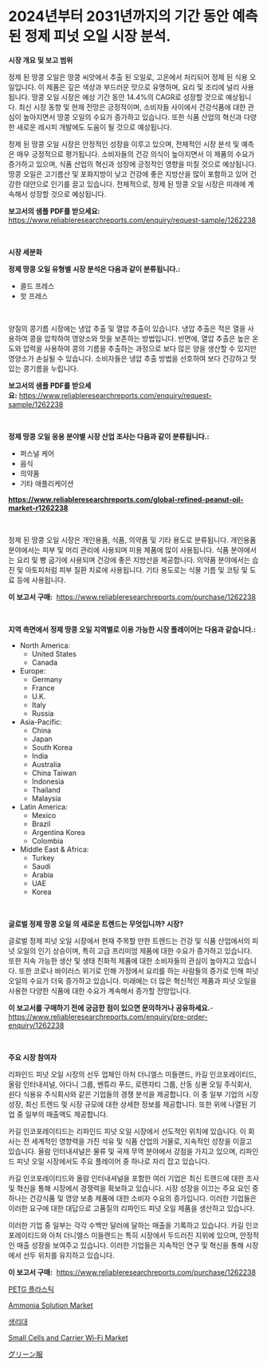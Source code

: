 <p><h1>2024년부터 2031년까지의 기간 동안 예측된 정제 피넛 오일 시장 분석.</h1></p><p><strong>시장 개요 및 보고 범위</strong></p>
<p><p>정제 된 땅콩 오일은 땅콩 씨앗에서 추출 된 오일로, 고온에서 처리되어 정제 된 식용 오일입니다. 이 제품은 깊은 색상과 부드러운 맛으로 유명하며, 요리 및 조리에 널리 사용됩니다. 땅콩 오일 시장은 예상 기간 동안 14.4%의 CAGR로 성장할 것으로 예상됩니다. 최신 시장 동향 및 현재 전망은 긍정적이며, 소비자들 사이에서 건강식품에 대한 관심이 높아지면서 땅콩 오일의 수요가 증가하고 있습니다. 또한 식품 산업의 혁신과 다양한 새로운 레시피 개발에도 도움이 될 것으로 예상됩니다.</p><p>정제 된 땅콩 오일 시장은 안정적인 성장을 이루고 있으며, 전체적인 시장 분석 및 예측은 매우 긍정적으로 평가됩니다. 소비자들의 건강 의식이 높아지면서 이 제품의 수요가 증가하고 있으며, 식품 산업의 혁신과 성장에 긍정적인 영향을 미칠 것으로 예상됩니다. 땅콩 오일은 고기름산 및 포화지방이 낮고 건강에 좋은 지방산을 많이 포함하고 있어 건강한 대안으로 인기를 끌고 있습니다. 전체적으로, 정제 된 땅콩 오일 시장은 미래에 계속해서 성장할 것으로 예상됩니다.</p></p>
<p><strong>보고서의 샘플 PDF를 받으세요:</strong> <a href="https://www.reliableresearchreports.com/enquiry/request-sample/1262238">https://www.reliableresearchreports.com/enquiry/request-sample/1262238</a></p>
<p>&nbsp;</p>
<p><strong>시장 세분화</strong></p>
<p><strong>정제 땅콩 오일 유형별 시장 분석은 다음과 같이 분류됩니다.:</strong></p>
<p><ul><li>콜드 프레스</li><li>핫 프레스</li></ul></p>
<p>&nbsp;</p>
<p><p>양질의 콩기름 시장에는 냉압 추출 및 열압 추출이 있습니다. 냉압 추출은 적은 열을 사용하여 콩을 압착하여 영양소와 맛을 보존하는 방법입니다. 반면에, 열압 추출은 높은 온도와 압력을 사용하여 콩의 기름을 추출하는 과정으로 보다 많은 양을 생산할 수 있지만 영양소가 손실될 수 있습니다. 소비자들은 냉압 추출 방법을 선호하여 보다 건강하고 맛있는 콩기름을 누립니다.</p></p>
<p><strong>보고서의 샘플 PDF를 받으세요:</strong>&nbsp;<a href="https://www.reliableresearchreports.com/enquiry/request-sample/1262238">https://www.reliableresearchreports.com/enquiry/request-sample/1262238</a></p>
<p>&nbsp;</p>
<p><strong> 정제 땅콩 오일 응용 분야별 시장 산업 조사는 다음과 같이 분류됩니다.:</strong></p>
<p><ul><li>퍼스널 케어</li><li>음식</li><li>의약품</li><li>기타 애플리케이션</li></ul></p>
<p><strong><a href="https://www.reliableresearchreports.com/global-refined-peanut-oil-market-r1262238">https://www.reliableresearchreports.com/global-refined-peanut-oil-market-r1262238</a></strong></p>
<p>&nbsp;</p>
<p><p>정제 된 땅콩 오일 시장은 개인용품, 식품, 의약품 및 기타 용도로 분류됩니다. 개인용품 분야에서는 피부 및 머리 관리에 사용되며 미용 제품에 많이 사용됩니다. 식품 분야에서는 요리 및 빵 굽기에 사용되며 건강에 좋은 지방산을 제공합니다. 의약품 분야에서는 습진 및 아토피처럼 피부 질환 치료에 사용됩니다. 기타 용도로는 식물 기름 및 코팅 및 도료 등에 사용됩니다.</p></p>
<p><strong>이 보고서 구매:</strong>&nbsp; <a href="https://www.reliableresearchreports.com/purchase/1262238">https://www.reliableresearchreports.com/purchase/1262238</a></p>
<p>&nbsp;</p>
<p><strong>지역 측면에서 정제 땅콩 오일 지역별로 이용 가능한 시장 플레이어는 다음과 같습니다.:</strong></p>
<p><ul>
    <li>
        North America:
        <ul>
            <li>United States</li>
            <li>Canada</li>
        </ul>
    </li>
    <li>
        Europe:
        <ul>
            <li>Germany</li>
            <li>France</li>
            <li>U.K.</li>
            <li>Italy</li>
            <li>Russia</li>
        </ul>
    </li>
    <li>
        Asia-Pacific:
        <ul>
            <li>China</li>
            <li>Japan</li>
            <li>South Korea</li>
            <li>India</li>
            <li>Australia</li>
            <li>China Taiwan</li>
            <li>Indonesia</li>
            <li>Thailand</li>
            <li>Malaysia</li>
        </ul>
    </li>
    <li>
        Latin America:
        <ul>
            <li>Mexico</li>
            <li>Brazil</li>
            <li>Argentina Korea</li>
            <li>Colombia</li>
        </ul>
    </li>
    <li>
        Middle East & Africa:
        <ul>
            <li>Turkey</li>
            <li>Saudi</li>
            <li>Arabia</li>
            <li>UAE</li>
            <li>Korea</li>
        </ul>
    </li>
    </ul></p>
<p>&nbsp;</p>
<p><strong>글로벌 정제 땅콩 오일 의 새로운 트렌드는 무엇입니까? 시장?</strong></p>
<p><p>글로벌 정제 피넛 오일 시장에서 현재 주목할 만한 트렌드는 건강 및 식품 산업에서의 피넛 오일의 인기 상승이며, 특히 고급 프리미엄 제품에 대한 수요가 증가하고 있습니다. 또한 지속 가능한 생산 및 생태 친화적 제품에 대한 소비자들의 관심이 높아지고 있습니다. 또한 코로나 바이러스 위기로 인해 가정에서 요리를 하는 사람들의 증가로 인해 피넛 오일의 수요가 더욱 증가하고 있습니다. 미래에는 더 많은 혁신적인 제품과 피넛 오일을 사용한 다양한 식품에 대한 수요가 계속해서 증가할 전망입니다.</p></p>
<p><strong>이 보고서를 구매하기 전에 궁금한 점이 있으면 문의하거나 공유하세요.</strong>- <a href="https://www.reliableresearchreports.com/enquiry/pre-order-enquiry/1262238">https://www.reliableresearchreports.com/enquiry/pre-order-enquiry/1262238</a></p>
<p>&nbsp;</p>
<p><strong>주요 시장 참여자</strong></p>
<p><p>리파인드 피넛 오일 시장의 선두 업체인 아처 더니엘스 미들랜드, 카길 인코포레이티드, 올람 인터내셔널, 아다니 그룹, 벤튜라 푸드, 로렌자티 그룹, 산동 싱콴 오일 주식회사, 쉰다 식용유 주식회사와 같은 기업들의 경쟁 분석을 제공합니다. 이 중 일부 기업의 시장 성장, 최신 트렌드 및 시장 규모에 대한 상세한 정보를 제공합니다. 또한 위에 나열된 기업 중 일부의 매출액도 제공합니다.</p><p>카길 인코포레이티드는 리파인드 피넛 오일 시장에서 선도적인 위치에 있습니다. 이 회사는 전 세계적인 영향력을 가진 석유 및 식품 산업의 거물로, 지속적인 성장을 이끌고 있습니다. 올람 인터내셔널은 물류 및 국제 무역 분야에서 강점을 가지고 있으며, 리파인드 피넛 오일 시장에서도 주요 플레이어 중 하나로 자리 잡고 있습니다.</p><p>카길 인코포레이티드와 올람 인터내셔널을 포함한 여러 기업은 최신 트렌드에 대한 조사 및 혁신을 통해 시장에서 경쟁력을 확보하고 있습니다. 시장 성장을 이끄는 주요 요인 중 하나는 건강식품 및 영양 보충 제품에 대한 소비자 수요의 증가입니다. 이러한 기업들은 이러한 요구에 대한 대답으로 고품질의 리파인드 피넛 오일 제품을 생산하고 있습니다.</p><p>이러한 기업 중 일부는 각각 수백만 달러에 달하는 매출을 기록하고 있습니다. 카길 인코포레이티드와 아처 더니엘스 미들랜드는 특히 시장에서 두드러진 지위에 있으며, 안정적인 매출 성장을 보여주고 있습니다. 이러한 기업들은 지속적인 연구 및 혁신을 통해 시장에서 선두 위치를 유지하고 있습니다.</p></p>
<p><strong>이 보고서 구매:</strong>&nbsp;&nbsp;<a href="https://www.reliableresearchreports.com/purchase/1262238">https://www.reliableresearchreports.com/purchase/1262238</a></p>
<p><p><a href="https://github.com/vsap75a286l/Market-Research-Report-List-1/blob/main/886130718758.md">PETG 플라스틱</a></p><p><a href="https://issuu.com/reportprime-2/docs/ammonia-solution-market-size-2030.pptx">Ammonia Solution Market</a></p><p><a href="https://medium.com/@waynewood21/%EC%9C%84%EC%83%9D%EC%9A%A9-%EB%82%98%ED%8C%94%EB%A6%B0-%EC%8B%9C%EC%9E%A5-%EC%84%B1%EA%B3%B5%EC%A0%81%EC%9D%B8-%EB%B9%84%EC%A6%88%EB%8B%88%EC%8A%A4-%EC%A0%84%EB%9E%B5%EC%9D%98-%EC%97%B4%EC%87%A0-2031%EB%85%84%EA%B9%8C%EC%A7%80-%EC%98%88%EC%B8%A1-76855a367e30">생리대</a></p><p><a href="https://github.com/GroverBarry/Market-Research-Report-List-4/blob/main/small-cells-and-carrier-wi-fi-market.md">Small Cells and Carrier Wi-Fi Market</a></p><p><a href="https://github.com/joaejkdzgyljvo6/Market-Research-Report-List-1/blob/main/846291220418.md">グリーン服</a></p></p>